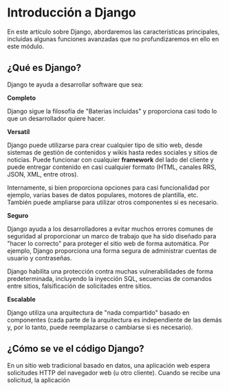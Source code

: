 # Introducción a Django

En este artículo sobre Django, abordaremos las características principales, incluidas algunas funciones avanzadas que no profundizaremos en ello en este módulo.

## ¿Qué es Django?

Django te ayuda a desarrollar software que sea:

**Completo**

Django sigue la filosofía de "Baterias incluidas" y proporciona casi todo lo que un desarrollador quiere hacer.

**Versatíl**

Django puede utilizarse para crear cualquier tipo de sitio web, desde sistemas de gestión de contenidos y wikis hasta redes sociales y sitios de noticias. Puede funcionar con cualquier **framework** del lado del cliente y puede entregar contenido en casi cualquier formato (HTML, canales RRS, JSON, XML, entre otros).

Internamente, si bien proporciona opciones para casi funcionalidad por ejemplo, varias bases de datos populares, motores de plantilla, etc. También puede ampliarse para utilizar otros componentes si es necesario.

**Seguro**

Django ayuda a los desarrolladores a evitar muchos errores comunes de seguridad al proporcionar un marco de trabajo que ha sido diseñado para "hacer lo correcto" para proteger el sitio web de forma automática. Por ejemplo, Django proporciona una forma segura de administrar cuentas de usuario y contraseñas.

Django habilita una protección contra muchas vulnerabilidades de forma predeterminada, incluyendo la inyección SQL, secuencias de comandos entre sitios, falsificación de solicitades entre sitios.

**Escalable**

Django utiliza una arquitectura de "nada compartido" basado en componentes (cada parte de la arquitectura es independiente de las demás y, por lo tanto, puede reemplazarse o cambiarse si es necesario).

## ¿Cómo se ve el código Django?

En un sitio web tradicional basado en datos, una aplicación web espera solicitudes HTTP del navegador web (u otro cliente). Cuando se recibe una solicitud, la aplicación

